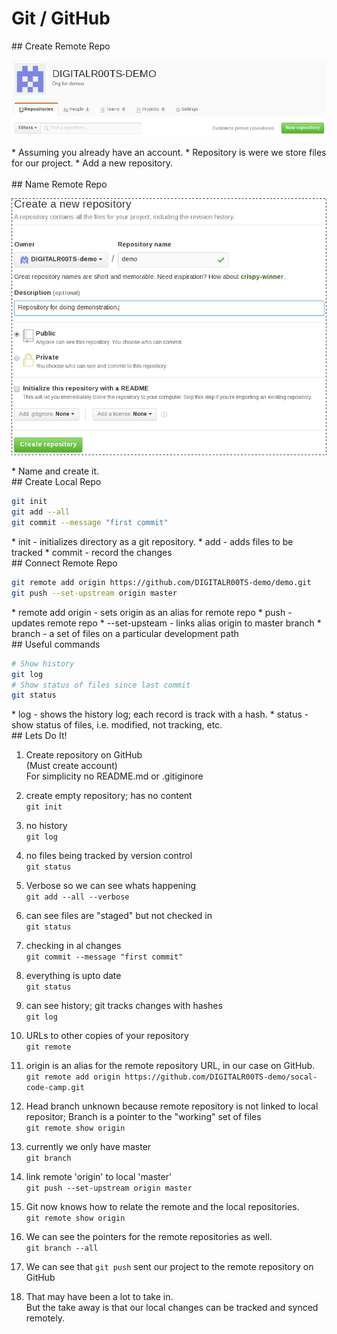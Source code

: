 # Git / GitHub

<section>
## Create Remote Repo

![git-01-create-repo.png](img/git-01-create-repo.png)

<aside class="notes">
* Assuming you already have an account.
* Repository is were we store files for our project.
* Add a new repository.

</aside>
</section>
<!-- -->

<section>
<br/>
## Name Remote Repo <!-- .element: style="margin-bottom:-.75em" -->

![git-02-create-repo.png](img/git-02-create-repo.png) <!-- .element: style="height:11em; margin-bottom:0em" -->

<aside class="notes">
* Name and create it.

</aside>
</section>
<!-- -->

<section>
## Create Local Repo

```bash
git init
git add --all
git commit --message "first commit"
```

<aside class="notes">
* init - initializes directory as a git repository.
* add - adds files to be tracked
* commit - record the changes

</aside>
</section>
<!-- -->

<section>
## Connect Remote Repo

```bash
git remote add origin https://github.com/DIGITALR00TS-demo/demo.git
git push --set-upstream origin master
```

<aside class="notes">
* remote add origin - sets origin as an alias for remote repo
* push - updates remote repo
  * --set-upsteam - links alias origin to master branch
* branch - a set of files on a particular development path

</aside>
</section>
<!-- -->

<section>
## Useful commands

```bash
# Show history
git log
# Show status of files since last commit
git status
```

<aside class="notes">
* log - shows the history log; each record is track with a hash.
* status - show status of files, i.e. modified, not tracking, etc.

</aside>
</section>
<!-- -->

<section>
## Lets Do It!

<aside class="notes">

1. Create repository on GitHub<br>(Must create account)<br>For simplicity no README.md or .gitiginore

1. create empty repository; has no content<br/>`git init`
1. no history <br/>`git log`
1. no files being tracked by version control<br/>`git status`
1. Verbose so we can see whats happening<br/>`git add --all --verbose`
1. can see files are "staged" but not checked in<br/> `git status`
1. checking in al changes<br/> `git commit --message "first commit"`
1. everything is upto date<br/> `git status`
1. can see history; git tracks changes with hashes<br/> `git log`
1. URLs to other copies of your repository<br/> `git remote`
1. origin is an alias for the remote repository URL, in our case on GitHub.<br/> `git remote add origin https://github.com/DIGITALR00TS-demo/socal-code-camp.git`
1. Head branch unknown because remote repository is not linked to local repositor; Branch is a pointer to the "working" set of files<br/> `git remote show origin`
1. currently we only have master<br/> `git branch`
1. link remote 'origin' to local 'master'<br/> `git push --set-upstream origin master`
1. Git now knows how to relate the remote and the local repositories.<br/> `git remote show origin`
1. We can see the pointers for the remote repositories as well.<br/> `git branch --all`

1. We can see that `git push` sent our project to the remote repository on GitHub
1. That may have been a lot to take in.<br>But the take away is that our local changes can be tracked and synced remotely.

</aside>
</section>
<!-- -->
